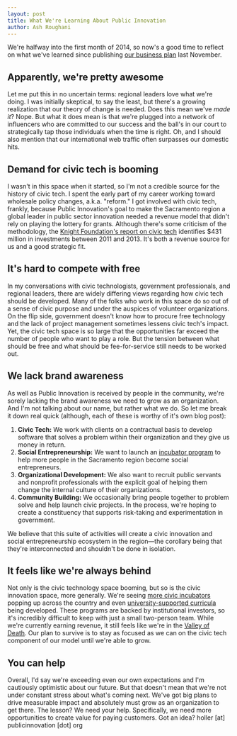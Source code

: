 ```yaml
---
layout: post
title: What We're Learning About Public Innovation
author: Ash Roughani
---
```


We're halfway into the first month of 2014, so now's a good time to reflect on what we've learned since publishing [our business plan](http://open.publicinnovation.org/) last November.

## Apparently, we're pretty awesome
Let me put this in no uncertain terms: regional leaders love what we're doing. I was initially skeptical, to say the least, but there's a growing realization that our theory of change is needed. Does this mean we've *made it*? Nope. But what it does mean is that we're plugged into a network of influencers who are committed to our success and the ball's in our court to strategically tap those individuals when the time is right. Oh, and I should also mention that our international web traffic often surpasses our domestic hits.

## Demand for civic tech is booming
I wasn't in this space when it started, so I'm not a credible source for the history of civic tech. I spent the early part of my career working toward wholesale policy changes, a.k.a. "reform." I got involved with civic tech, frankly, because Public Innovation's goal to make the Sacramento region a global leader in public sector innovation needed a revenue model that didn't rely on playing the lottery for grants. Although there's some criticism of the methodology, the [Knight Foundation's report on civic tech](http://knightfoundation.org/features/civictech/) identifies $431 million in investments between 2011 and 2013. It's both a revenue source for us and a good strategic fit.

## It's hard to compete with free
In my conversations with civic technologists, government professionals, and regional leaders, there are widely differing views regarding how civic tech should be developed. Many of the folks who work in this space do so out of a sense of civic purpose and under the auspices of volunteer organizations. On the flip side, government doesn't know how to procure free technology and the lack of project management sometimes lessens civic tech's impact. Yet, the civic tech space is so large that the opportunities far exceed the number of people who want to play a role. But the tension between what should be free and what should be fee-for-service still needs to be worked out.

## We lack brand awareness
As well as Public Innovation is received by people in the community, we're sorely lacking the brand awareness we need to grow as an organization. And I'm not talking about our name, but rather what we do. So let me break it down real quick (although, each of these is worthy of it's own blog post):

1. **Civic Tech:** We work with clients on a contractual basis to develop software that solves a problem within their organization and they give us money in return.
2. **Social Entrepreneurship:** We want to launch an [incubator program](http://kick.fledge.co/) to help more people in the Sacramento region become social entrepreneurs.
3. **Organizational Development:** We also want to recruit public servants and nonprofit professionals with the explicit goal of helping them change the internal culture of their organizations.
4. **Community Building:** We occasionally bring people together to problem solve and help launch civic projects. In the process, we're hoping to create a constituency that supports risk-taking and experimentation in government.

We believe that this suite of activities will create a civic innovation and social entrepreneurship ecosystem in the region&mdash;the corollary being that they're interconnected and shouldn't be done in isolation. 

## It feels like we're always behind
Not only is the civic technology space booming, but so is the civic innovation space, more generally. We're seeing [more civic incubators](http://www.cura-tech.org/) popping up across the country and even [university-supported curricula](http://www.thegovlabacademy.org/gov30/) being developed. These programs are backed by institutional investors, so it's incredibly difficult to keep with just a small two-person team. While we're currently earning revenue, it still feels like we're in the [Valley of Death](http://blog.publicinnovation.org/2013/11/29/bootstrapping-in-the-valley-of-death/). Our plan to survive is to stay as focused as we can on the civic tech component of our model until we're able to grow.

## You can help
Overall, I'd say we're exceeding even our own expectations and I'm cautiously optimistic about our future. But that doesn't mean that we're not under constant stress about what's coming next. We've got big plans to drive measurable impact and absolutely must grow as an organization to get there. The lesson? We need your help. Specifically, we need more opportunities to create value for paying customers. Got an idea? holler [at] publicinnovation [dot] org
